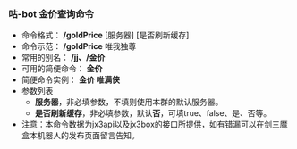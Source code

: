 ### 咕-bot 金价查询命令
- 命令格式： **/goldPrice** [服务器] [是否刷新缓存]
- 命令示范： **/goldPrice** 唯我独尊
- 常用的别名： **/jj、/金价**
- 可用的简便命令： **金价**
- 简便命令实例： **金价 唯满侠**
- 参数列表
    - **服务器**，非必填参数，不填则使用本群的默认服务器。
    - **是否刷新缓存**，非必填参数，默认**否**，可填true、false、是、否等。
- 注意：本命令数据为jx3api以及jx3box的接口所提供，如有错漏可以在剑三魔盒本机器人的发布页面留言告知。